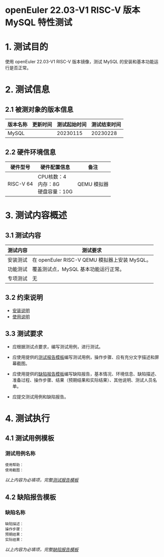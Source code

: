 # openEuler 22.03-V1 RISC-V 版本 MySQL 特性测试

# 1. 测试目的

使用 openEuler 22.03-V1 RISC-V 版本镜像，测试 MySQL 的安装和基本功能运行是否正常。

# 2. 测试信息

## 2.1 被测对象的版本信息

| 版本名称 | 更新时间 | 测试起始时间 | 测试结束时间 |
|----------|----------|--------------|--------------|
| MySQL    |          |   20230115           |    20230228          |

## 2.2 硬件环境信息

| 硬件型号  | 硬件配置信息                            | 备注        |
|-----------|-----------------------------------------|-------------|
| RISC-V 64 | CPU核数：4<br>内存：8G<br>硬盘容量：10G | QEMU 模拟器 |

# 3. 测试内容概述

## 3.1 测试内容

| 测试内容 | 测试要求                                      |
|----------|-----------------------------------------------|
| 安装测试 | 在 openEuler RISC-V QEMU 模拟器上安装 MySQL。 |
| 功能测试 | 覆盖测试点，MySQL 基本功能运行正常。          |
| 专项测试 | 无                                            |

## 3.2 约束说明

- [安装说明](./MySQL_installation_guide.md)
- [使用说明](./MySQL_userguide.md)

## 3.3 测试要求

- 应根据测试点要求，编写测试用例，进行测试。

- 应使用提供的[测试报告模板](./测试报告模板.md)编写测试用例，操作步骤、应有充分文字描述和屏幕截图。

- 应使用提供的[缺陷报告模板](./缺陷报告模板.md)编写缺陷报告，基本情况、环境信息、缺陷描述、准备过程、操作步骤、结果（预期结果和实际结果）、其他说明、测试人员名单。

- 应提交测试用例和缺陷报告。

# 4. 测试执行

## 4.1 测试用例模板

### 测试用例名称

    使用帮助：
    使用截图：

*以上内容为必填项，完整[测试报告模板](./测试报告模板.md)*

## 4.2 缺陷报告模板

### 缺陷名称

    缺陷描述：
    操作步骤：
    预期结果：
    实际结果：

*以上内容为必填项，完整[缺陷报告模板](./测试报告模板.md)*

